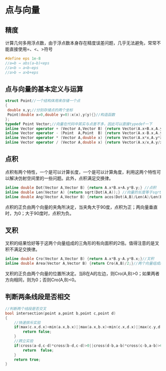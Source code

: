 # 点与向量

## 精度

计算几何多用浮点数，由于浮点数本身存在精度误差问题，几乎无法避免，常常不能直接使用=、<、>符号

```c++
#define eps 1e-8
//a=b → abs(a−b)<eps
//a<b → a<b−eps
//a>b → a>b+eps
```

## 点与向量的基本定义与运算

```c++
struct Point//一个结构体用来存储一个点
{
 double x,y;//分别存储点的两个坐标
 Point(double x=0,double y=0):x(x),y(y){}//构造函数
};
typedef Point Vector;//向量在代码中其实与点差不多，因此可以直接typedef一下
inline Vector operator + (Vector A,Vector B) {return Vector(A.x+B.x,A.y+B.y);}//向量+向量=向量
inline Vector operator - (Point  A,Point  B) {return Vector(A.x-B.x,A.y-B.y);}//点-点=向量
inline Vector operator * (Vector A,double x) {return Vector(A.x*x,A.y*x);}//向量*一个数=向量
inline Vector operator / (Vector A,double x) {return Vector(A.x/x,A.y/x);}//向量/一个数=向量

```

## 点积

点积有两个特性，一个是可以计算长度，一个是可以计算角度，利用这两个特性可以解决仿射空间里的一些问题。此外，点积满足交换律。

```c++
inline double Dot(Vector A,Vector B) {return A.x*B.x+A.y*B.y;} //点积
inline double Len(Vector A) {return sqrt(Dot(A,A));} //向量的长度等于sqrt(A,A)
inline double Ang(Vector A,Vector B) {return acos(Dot(A,B)/Len(A)/Len(B));} //向量的夹角等于acos(A·B/|A|/|B|)
```

点积的正负由两个向量的夹角所决定，当夹角大于90度，点积为正；两向量垂直时，为0；大于90度时，点积为负。

## 叉积

叉积的结果恰好等于这两个向量组成的三角形的有向面积的2倍。值得注意的是叉积不满足交换律。

```c++
inline double Cro(Vector A,Vector B) {return A.x*B.y-A.y*B.x;}//叉积
inline double Area(Vector A,Vector B) {return Cro(A,B)/2;}//两个向量组成的三角形的面积
```

叉积的正负由两个向量的位置所决定。当B在A的左边，则Cro(A,B)>0；如果两者方向相同，则为0；否则Cro(A,B)<0。

## 判断两条线段是否相交

```c++
//判断两个线段是否交叉
bool intersection(point a,point b,point c,point d)
{
    //快速排斥实验
    if(max(c.x,d.x)<min(a.x,b.x)||max(a.x,b.x)<min(c.x,d.x)||max(c.y,d.y)<min(a.y,b.y)||max(a.y,b.y)<min(c.y,d.y)){
        return false;
    }
    //跨立实验
    if(cross(a-d,c-d)*cross(b-d,c-d)>0||cross(d-b,a-b)*cross(c-b,a-b)>0){
        return  false;
    }
    return true;
}
```